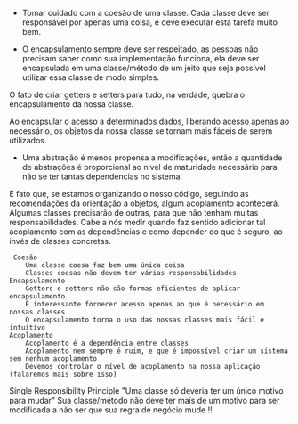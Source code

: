  - Tomar cuidado com a coesão de uma classe.
  Cada classe deve ser responsável por apenas uma coisa, e deve executar esta tarefa muito bem.


 - O encapsulamento sempre deve ser respeitado,
 as pessoas não precisam saber como sua implementação funciona, ela deve ser encapsulada em uma classe/método de um jeito que seja possível utilizar essa classe de modo simples.

 O fato de criar getters e setters para tudo, na verdade, quebra o encapsulamento da nossa classe.

 Ao encapsular o acesso a determinados dados, liberando acesso apenas ao necessário, os objetos da nossa classe se tornam mais fáceis de serem utilizados.


 - Uma abstração é menos propensa a modificações, então a quantidade de abstrações é proporcional ao nivel de maturidade necessário para não se ter tantas dependencias no sistema.

 É fato que, se estamos organizando o nosso código, seguindo as recomendações da orientação a objetos, algum acoplamento acontecerá. Algumas classes precisarão de outras, para que não tenham muitas responsabilidades. Cabe a nós medir quando faz sentido adicionar tal acoplamento com as dependências e como depender do que é seguro, ao invés de classes concretas.

     Coesão
        Uma classe coesa faz bem uma única coisa
        Classes coesas não devem ter várias responsabilidades
    Encapsulamento
        Getters e setters não são formas eficientes de aplicar encapsulamento
        É interessante fornecer acesso apenas ao que é necessário em nossas classes
        O encapsulamento torna o uso das nossas classes mais fácil e intuitivo
    Acoplamento
        Acoplamento é a dependência entre classes
        Acoplamento nem sempre é ruim, e que é impossível criar um sistema sem nenhum acoplamento
        Devemos controlar o nível de acoplamento na nossa aplicação (falaremos mais sobre isso)


Single Responsibility Principle
"Uma classe só deveria ter um único motivo para mudar"
Sua classe/método não deve ter mais de um motivo para ser modificada a não ser que sua regra de negócio mude !!